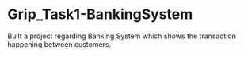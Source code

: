 # Grip_Task1-BankingSystem
Built a project regarding Banking System which shows the transaction happening between customers.
